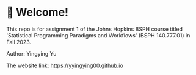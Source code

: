 
# :wave: Welcome!

This repo is for assignment 1 of the Johns Hopkins BSPH course titled 'Statistical Programming Paradigms and Workflows' (BSPH 140.777.01) in Fall 2023.

Author: Yingying Yu

The website link: https://yyingying00.github.io
